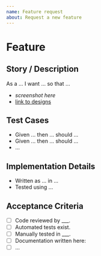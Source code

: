 ```yaml
---
name: Feature request
about: Request a new feature
---
```


# Feature
<!-- Please, complete the following form for a feature request. If some fields do not apply to your situation, feel free to skip them.-->

## Story / Description
<!-- Describe your software feature. It can be written down as a story, which is a general explanation of a feature written from the end user's perspective. Describe the end to end flow / end goal -->

As a ... 
I want ... 
so that ...

- *screenshot here*
- [link to designs]()

## Test Cases
<!-- Describe the test cases required for this feature -->

- Given ... then ... should ...
- Given ... then ... should ...
- ...

## Implementation Details
<!-- Describe any relevant implementation details for this feature -->

- Written as ... in ...
- Tested using ...

## Acceptance Criteria
<!-- Include the minimum requirements for the issue to be marked as completed. -->

- [ ] Code reviewed by ___.
- [ ] Automated tests exist.
- [ ] Manually tested in ___.
- [ ] Documentation written here: 
- [ ] ...
